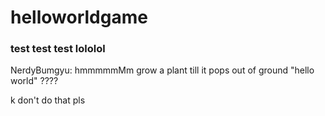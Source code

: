 # helloworldgame

### test test test lololol

NerdyBumgyu: hmmmmmMm grow a plant till it pops out of ground "hello world" ????

k don't do that pls
